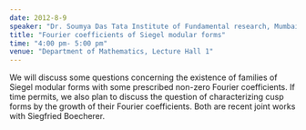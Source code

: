 ```yaml
---
date: 2012-8-9
speaker: "Dr. Soumya Das Tata Institute of Fundamental research, Mumbai"
title: "Fourier coefficients of Siegel modular forms"
time: "4:00 pm- 5:00 pm"
venue: "Department of Mathematics, Lecture Hall 1"
---
```

We will discuss some questions concerning the
existence of families of Siegel modular forms with some prescribed non-zero
Fourier coefficients. If time permits, we also plan to discuss the question
of characterizing cusp forms by the growth of their Fourier coefficients.
Both are recent joint works with Siegfried Boecherer.
